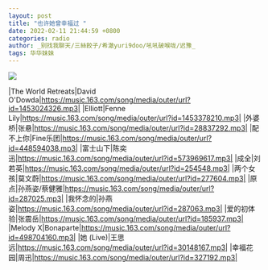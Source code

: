```yaml
---
layout: post
title: "也许她曾幸福过 "
date: 2022-02-11 21:44:59 +0800
categories: radio
author: _别找我聊天/三絲餃子/希澈yuri9doo/吼吼破喉咙/迟豫_
tags: 华华妹妹
---
```

![]({{site.baseurl}}/images/cover_20220211.jpg)

|The World Retreats|David O'Dowda|https://music.163.com/song/media/outer/url?id=1453024326.mp3|
|Elliott|Fenne Lily|https://music.163.com/song/media/outer/url?id=1453378210.mp3|
|外婆桥|张悬|https://music.163.com/song/media/outer/url?id=28837292.mp3|
|配不上你|Fine乐团|https://music.163.com/song/media/outer/url?id=448594038.mp3|
|富士山下|陈奕迅|https://music.163.com/song/media/outer/url?id=573969617.mp3|
|成全|刘若英|https://music.163.com/song/media/outer/url?id=254548.mp3|
|两个女孩|莫文蔚|https://music.163.com/song/media/outer/url?id=277604.mp3|
|原点|孙燕姿/蔡健雅|https://music.163.com/song/media/outer/url?id=287025.mp3|
|我怀念的|孙燕姿|https://music.163.com/song/media/outer/url?id=287063.mp3|
|爱的初体验|张震岳|https://music.163.com/song/media/outer/url?id=185937.mp3|
|Melody X|Bonaparte|https://music.163.com/song/media/outer/url?id=498704160.mp3|
|她 (Live)|王思远|https://music.163.com/song/media/outer/url?id=30148167.mp3|
|幸福花园|周迅|https://music.163.com/song/media/outer/url?id=327192.mp3|

